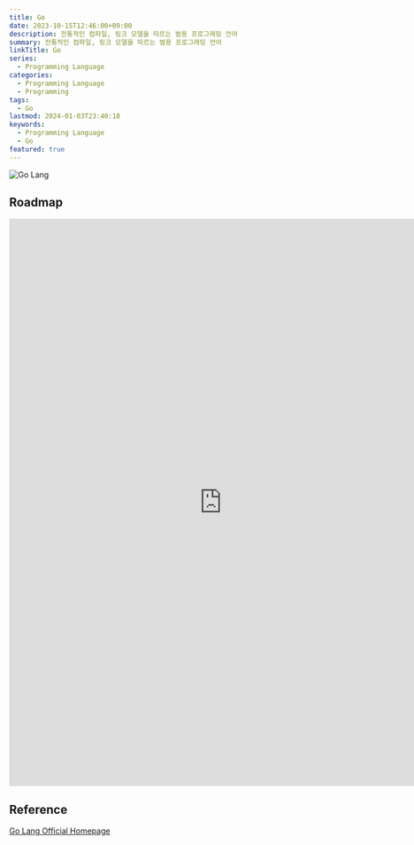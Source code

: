 ```yaml
---
title: Go
date: 2023-10-15T12:46:00+09:00
description: 전통적인 컴파일, 링크 모델을 따르는 범용 프로그래밍 언어
summary: 전통적인 컴파일, 링크 모델을 따르는 범용 프로그래밍 언어
linkTitle: Go
series:
  - Programming Language
categories:
  - Programming Language
  - Programming
tags:
  - Go
lastmod: 2024-01-03T23:40:18
keywords:
  - Programming Language
  - Go
featured: true
---
```


![Go Lang](media/images/go-lang.png "https://medium.com/@jayant99acharya/building-a-robust-event-delivery-system-with-go-and-redis-1c18525f1fe6")

## Roadmap

<p align="center">
<iframe width="768" height="1024" src="https://roadmap.sh/golang?s=652b754df43a58c923ce9d26" frameborder="0" allow="accelerometer; autoplay; encrypted-media; gyroscope; picture-in-picture" allowfullscreen></iframe>
</p>

## Reference

[Go Lang Official Homepage](https://go.dev/)
